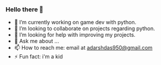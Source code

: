 ### Hello there 👋

- 🔭 I’m currently working on game dev with python.
- 👯 I’m looking to collaborate on projects regarding python.
- 🤔 I’m looking for help with improving my projects.
- 💬 Ask me about ...
- 📫 How to reach me: email at adarshdas950@gmail.com
- ⚡ Fun fact: i'm a kid
